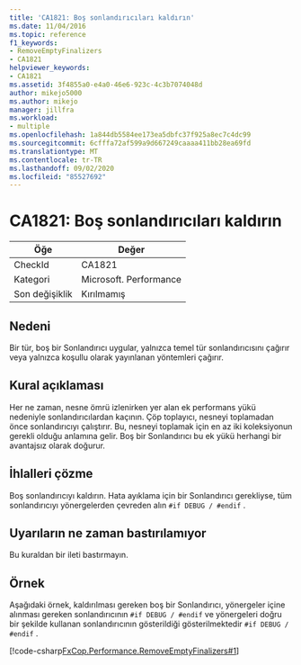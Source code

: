 ```yaml
---
title: 'CA1821: Boş sonlandırıcıları kaldırın'
ms.date: 11/04/2016
ms.topic: reference
f1_keywords:
- RemoveEmptyFinalizers
- CA1821
helpviewer_keywords:
- CA1821
ms.assetid: 3f4855a0-e4a0-46e6-923c-4c3b7074048d
author: mikejo5000
ms.author: mikejo
manager: jillfra
ms.workload:
- multiple
ms.openlocfilehash: 1a844db5584ee173ea5dbfc37f925a8ec7c4dc99
ms.sourcegitcommit: 6cfffa72af599a9d667249caaaa411bb28ea69fd
ms.translationtype: MT
ms.contentlocale: tr-TR
ms.lasthandoff: 09/02/2020
ms.locfileid: "85527692"
---
```

# <a name="ca1821-remove-empty-finalizers"></a>CA1821: Boş sonlandırıcıları kaldırın

|Öğe|Değer|
|-|-|
|CheckId|CA1821|
|Kategori|Microsoft. Performance|
|Son değişiklik|Kırılmamış|

## <a name="cause"></a>Nedeni

Bir tür, boş bir Sonlandırıcı uygular, yalnızca temel tür sonlandırıcısını çağırır veya yalnızca koşullu olarak yayınlanan yöntemleri çağırır.

## <a name="rule-description"></a>Kural açıklaması

Her ne zaman, nesne ömrü izlenirken yer alan ek performans yükü nedeniyle sonlandırıcılardan kaçının. Çöp toplayıcı, nesneyi toplamadan önce sonlandırıcıyı çalıştırır. Bu, nesneyi toplamak için en az iki koleksiyonun gerekli olduğu anlamına gelir. Boş bir Sonlandırıcı bu ek yükü herhangi bir avantajsız olarak doğurur.

## <a name="how-to-fix-violations"></a>İhlalleri çözme

Boş sonlandırıcıyı kaldırın. Hata ayıklama için bir Sonlandırıcı gerekliyse, tüm sonlandırıcıyı yönergelerden çevreden alın `#if DEBUG / #endif` .

## <a name="when-to-suppress-warnings"></a>Uyarıların ne zaman bastırılamıyor

Bu kuraldan bir ileti bastırmayın.

## <a name="example"></a>Örnek

Aşağıdaki örnek, kaldırılması gereken boş bir Sonlandırıcı, yönergeler içine alınması gereken sonlandırıcının `#if DEBUG / #endif` ve yönergeleri doğru bir şekilde kullanan sonlandırıcının gösterildiği gösterilmektedir `#if DEBUG / #endif` .

[!code-csharp[FxCop.Performance.RemoveEmptyFinalizers#1](../code-quality/codesnippet/CSharp/ca1821-remove-empty-finalizers_1.cs)]
